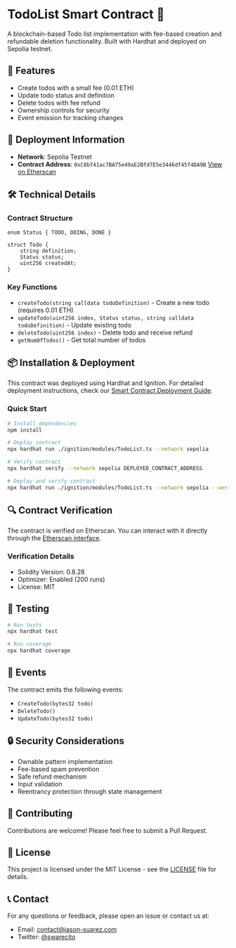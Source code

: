 # TodoList Smart Contract 📝

A blockchain-based Todo list implementation with fee-based creation and refundable deletion functionality. Built with Hardhat and deployed on Sepolia testnet.

## 🌟 Features

- Create todos with a small fee (0.01 ETH)
- Update todo status and definition
- Delete todos with fee refund
- Ownership controls for security
- Event emission for tracking changes

## 🔗 Deployment Information

- **Network**: Sepolia Testnet
- **Contract Address**: `0xC8b741ac7BA75e49aE2Bfd7E5e3446df45f4DA9B` [View on Etherscan](https://sepolia.etherscan.io/address/0xC8b741ac7BA75e49aE2Bfd7E5e3446df45f4DA9B#code)


## 🛠 Technical Details

### Contract Structure

```solidity
enum Status { TODO, DOING, DONE }

struct Todo {
    string definition;
    Status status;
    uint256 createdAt;
}
```

### Key Functions

- `createTodo(string calldata todoDefinition)` - Create a new todo (requires 0.01 ETH)
- `updateTodo(uint256 index, Status status, string calldata todoDefinition)` - Update existing todo
- `deleteTodo(uint256 index)` - Delete todo and receive refund
- `getNumOfTodos()` - Get total number of todos

## 📦 Installation & Deployment

This contract was deployed using Hardhat and Ignition. For detailed deployment instructions, check our [Smart Contract Deployment Guide](https://gist.github.com/All-Khwarizmi/ce94a819bd28fb301a46e6d98eadec8c).

### Quick Start

```bash
# Install dependencies
npm install

# Deploy contract
npx hardhat run ./ignition/modules/TodoList.ts --network sepolia

# Verify contract
npx hardhat verify --network sepolia DEPLOYED_CONTRACT_ADDRESS

# Deploy and verify contract
npx hardhat run ./ignition/modules/TodoList.ts --network sepolia --verify
```

## 🔍 Contract Verification

The contract is verified on Etherscan. You can interact with it directly through the [Etherscan interface](https://sepolia.etherscan.io/address/your-contract-address#code).

### Verification Details

- Solidity Version: 0.8.28
- Optimizer: Enabled (200 runs)
- License: MIT

## 🧪 Testing

```bash
# Run tests
npx hardhat test

# Run coverage
npx hardhat coverage
```

## 📜 Events

The contract emits the following events:

- `CreateTodo(bytes32 todo)`
- `DeleteTodo()`
- `UpdateTodo(bytes32 todo)`

## 🔒 Security Considerations

- Ownable pattern implementation
- Fee-based spam prevention
- Safe refund mechanism
- Input validation
- Reentrancy protection through state management

## 🤝 Contributing

Contributions are welcome! Please feel free to submit a Pull Request.

## 📄 License

This project is licensed under the MIT License - see the [LICENSE](LICENSE) file for details.

## 📞 Contact

For any questions or feedback, please open an issue or contact us at:

- Email: contact@jason-suarez.com
- Twitter: [@swarecito](https://twitter.com/swarecito)
